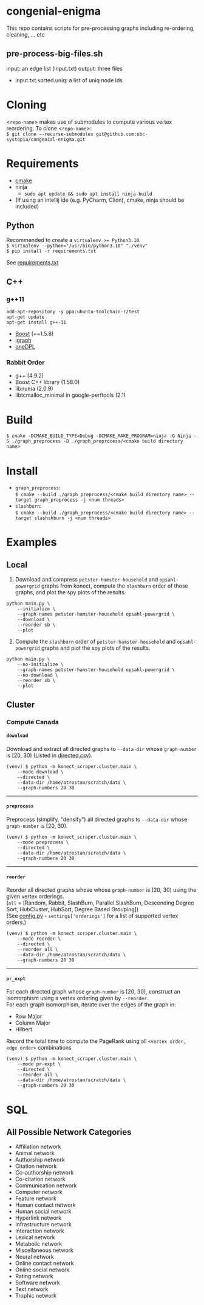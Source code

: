 # congenial-enigma

This repo contains scripts for pre-processing graphs including re-ordering, cleaning, ... etc

## pre-process-big-files.sh

input: an edge list (input.txt)
output: three files

- input.txt.sorted.uniq: a list of uniq node ids

# Cloning

<`repo-name`> makes use of submodules to compute various vertex reordering. To clone <`repo-name`>:  
`$ git clone --recurse-submodules git@github.com:ubc-systopia/congenial-enigma.git`

# Requirements

- [cmake](https://cmake.org/install/)
- ninja
    - ```sudo apt update && sudo apt install ninja-build```
- (If using an intellij ide (e.g. PyCharm, Clion), cmake, ninja should be included)

## Python

Recommended to create a `virtualenv >= Python3.10`.  
`$ virtualenv --python="/usr/bin/python3.10" "./venv"`  
`$ pip install -r requirements.txt`

See [requirements.txt](./requirements.txt)

## C++

### g++11
```
add-apt-repository -y ppa:ubuntu-toolchain-r/test
apt-get update
apt-get install g++-11
```

- [Boost](https://www.boost.org/) (==1.5.8)
- [igraph](https://igraph.org/c/)
- [oneDPL](https://www.intel.com/content/www/us/en/developer/articles/guide/installation-guide-for-oneapi-toolkits.html)

### Rabbit Order

- g++ (4.9.2)
- Boost C++ library (1.58.0)
- libnuma (2.0.9)
- libtcmalloc_minimal in google-perftools (2.1)

# Build

`$ cmake -DCMAKE_BUILD_TYPE=Debug -DCMAKE_MAKE_PROGRAM=ninja -G Ninja -S ./graph_preprocess -B ./graph_preprocess/<cmake build directory name>`

# Install

- `graph_preprocess`:  
  `$ cmake --build ./graph_preprocess/<cmake build directory name> --target graph_preprocess -j <num threads>`
- `slashburn`:  
  `$ cmake --build ./graph_preprocess/<cmake build directory name> --target slashshburn -j <num threads>`

# Examples
## Local
1. Download and compress `petster-hamster-household` and `opsahl-powergrid` graphs from konect, compute the `slashburn`
   order of those graphs, and plot the spy plots of the results.

```
python main.py \
	--initialize \
	--graph-names petster-hamster-household opsahl-powergrid \
	--download \
	--reorder sb \
	--plot
```

2. Compute the `slashburn` order of `petster-hamster-household` and `opsahl-powergrid` graphs and plot the spy plots of
   the results.

```
python main.py \
	--no-initialize \
	--graph-names petster-hamster-household opsahl-powergrid \
	--no-download \
	--reorder sb \
	--plot
```
## Cluster
### Compute Canada
#### `download`
Download and extract all directed graphs to `--data-dir` whose `graph-number` is [20, 30) (Listed in [directed.csv](./konect_dataframes/directed.csv)).

```
(venv) $ python -m konect_scraper.cluster.main \
	--mode download \
	--directed \
	--data-dir /home/atrostan/scratch/data \
	--graph-numbers 20 30 
```
---
#### `preprocess`

Preprocess (simplify, "densify") all directed graphs to `--data-dir` whose `graph-number` is [20, 30).

```
(venv) $ python -m konect_scraper.cluster.main \
	--mode preprocess \
	--directed \
	--data-dir /home/atrostan/scratch/data \
	--graph-numbers 20 30 
```
---
#### `reorder`
Reorder all directed graphs whose whose `graph-number` is [20, 30) using the given vertex orderings.  
(`all` = [Random, Rabbit, SlashBurn, Parallel SlashBurn, Descending Degree Sort, HubCluster, HubSort, 
Degree Based Grouping])  
(See [config.py](./konect_scraper/config.py) - `settings['orderings']` for a list of supported vertex orders.)
```
(venv) $ python -m konect_scraper.cluster.main \
	--mode reorder \
	--directed \
	--reorder all \
	--data-dir /home/atrostan/scratch/data \
	--graph-numbers 20 30 
```
---
#### `pr_expt`
For each directed graph whose `graph-number` is [20, 30), construct an isomorphism using a vertex ordering
given by `--reorder`.  
For each graph isomorphism, iterate over the edges of the graph in: 
- Row Major
- Column Major
- Hilbert  

Record the total time to compute the PageRank using all `<vertex order, edge order>` combinations
```
(venv) $ python -m konect_scraper.cluster.main \
	--mode pr-expt \
	--directed \
	--reorder all \
	--data-dir /home/atrostan/scratch/data \
	--graph-numbers 20 30 
```
# SQL

## All Possible Network Categories

- Affiliation network
- Animal network
- Authorship network
- Citation network
- Co-authorship network
- Co-citation network
- Communication network
- Computer network
- Feature network
- Human contact network
- Human social network
- Hyperlink network
- Infrastructure network
- Interaction network
- Lexical network
- Metabolic network
- Miscellaneous network
- Neural network
- Online contact network
- Online social network
- Rating network
- Software network
- Text network
- Trophic network


